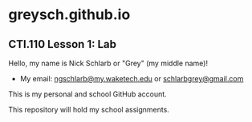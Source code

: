 # greysch.github.io

## CTI.110 Lesson 1: Lab


Hello, my name is Nick Schlarb or "Grey" (my middle name)!
- My email: ngschlarb@my.waketech.edu or schlarbgrey@gmail.com


This is my personal and school GitHub account.


This repository will hold my school assignments.
